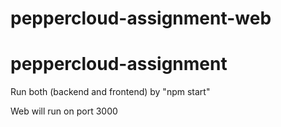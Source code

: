 # peppercloud-assignment-web

# peppercloud-assignment

Run both (backend and frontend) by "npm start"

Web will run on port 3000
